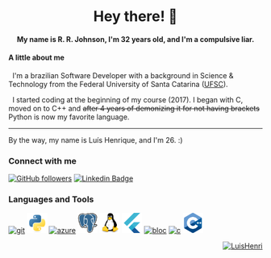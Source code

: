 <h1 align="center">Hey there! 👋</h1>
<h4 align="center">My name is R. R. Johnson, I'm 32 years old, and I'm a compulsive liar.</h4>

<img align="right" height="200" alt="" src="https://media.giphy.com/media/lNrEitzjloW3kpndjo/giphy.gif"/>

#### A little about me

&#160; I'm a brazilian Software Developer with a background in Science & Technology from the
Federal University of Santa Catarina ([UFSC](https://ufsc.br/)).

&#160; I started coding at the beginning of my course (2017). I began with C, moved on to C++
and ~~after 4 years of demonizing it for not having brackets~~ Python is now my favorite
language.

<!--You can check my GitHub page on https://LuisHenri.github.io/.-->

______________________________________________________________________

By the way, my name is Luís Henrique, and I'm
    <!--START_SECTION:aging-->26<!--END_SECTION:aging-->. :)

### Connect with me

[![GitHub followers](https://img.shields.io/github/followers/luishenri?style=social)](https://www.github.com/luishenri)
[![Linkedin Badge](https://img.shields.io/badge/-lha--schunemann-blue?style=flat-square&logo=Linkedin&logoColor=white&link=https://www.linkedin.com/in/lha-schunemann/)](https://www.linkedin.com/in/lha-schunemann/)

### Languages and Tools

<!--GIT-->

<a href="https://git-scm.com/" target="blank" rel="noreferrer">
  <img src="https://www.vectorlogo.zone/logos/git-scm/git-scm-icon.svg" alt="git" height="40"/></a>

<!--PYTHON-->

<a href="https://www.python.org" target="blank" rel="noreferrer">
  <img src="https://raw.githubusercontent.com/devicons/devicon/master/icons/python/python-original.svg" alt="python" height="40"/></a>

<!--AZURE-DEVOPS-->

<a href="https://azure.microsoft.com/en-in/" target="blank" rel="noreferrer">
  <img src="https://www.vectorlogo.zone/logos/microsoft_azure/microsoft_azure-icon.svg" alt="azure" height="40"/></a>

<!--POSTGRESQL-->

<a href="https://www.postgresql.org" target="blank" rel="noreferrer">
  <img src="https://raw.githubusercontent.com/devicons/devicon/master/icons/postgresql/postgresql-original.svg" alt="postgresql" height="40"/></a>

<!--LINUX-->

<a href="https://www.linux.org/" target="blank" rel="noreferrer">
  <img src="https://raw.githubusercontent.com/devicons/devicon/master/icons/linux/linux-original.svg" alt="linux" height="40"/></a>

<!--Flutter-->

<a href="https://flutter.dev/" target="blank" rel="noreferrer">
  <img src="https://raw.githubusercontent.com/devicons/devicon/master/icons/flutter/flutter-original.svg" alt="flutter" height="40"/></a>

<!--BLoC-->

<a href="https://bloclibrary.dev/#/" target="blank" rel="noreferrer">
  <img src="https://downloads.marketplace.jetbrains.com/files/12129/799520/icon/default.svg" alt="bloc" height="40"/></a>

<!--C-->

<a href="https://www.cprogramming.com/" target="blank" rel="noreferrer">
  <img src="https://icon.icepanel.io/Technology/svg/C.svg" alt="c" height="40"/></a>

<!--C++-->

<a href="https://www.cplusplus.com" target="blank" rel="noreferrer">
  <img src="https://raw.githubusercontent.com/devicons/devicon/master/icons/cplusplus/cplusplus-original.svg" alt="cplusplus" height="40"/></a>

<p align="right">
<a href="https://www.buymeacoffee.com/LuisHenri">
  <img style="text-align: right" src="https://img.shields.io/badge/Support me-Buy%20Me%20a%20Coffee!_:D-fe2" alt="LuisHenri"/></a>
</p>
